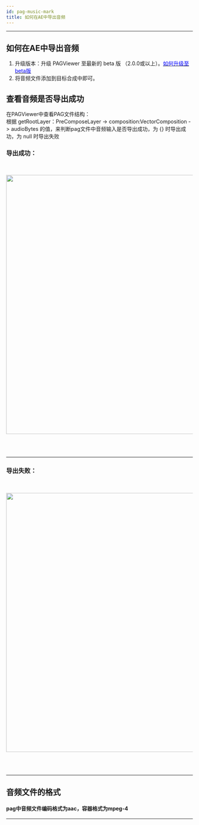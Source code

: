 ```yaml
---
id: pag-music-mark
title: 如何在AE中导出音频
---
```

---
## 如何在AE中导出音频
1. 升级版本：升级 PAGViewer 至最新的 beta 版 （2.0.0或以上）。[<font color=blue>如何升级至beta版</font>](/docs/beta.html) <br/>
2. 将音频文件添加到目标合成中即可。

## 查看音频是否导出成功
在PAGViewer中查看PAG文件结构：</br>
根据 getRootLayer：PreComposeLayer -> composition:VectorComposition -> audioBytes 的值，来判断pag文件中音频输入是否导出成功，为 {} 时导出成功，为 null 时导出失败


### 导出成功：
<img 
  src='https://pag.qq.com/website/static/img/docs/export_music_success.png' 
  style='width: 700px; margin: 32px 0 48px 0' 
/>

---

### 导出失败：
<img 
  src='https://pag.qq.com/website/static/img/docs/export_music_failed.png' 
  style='width: 700px; margin: 32px 0 48px 0' 
/>

---

## 音频文件的格式

#### pag中音频文件编码格式为aac，容器格式为mpeg-4

---